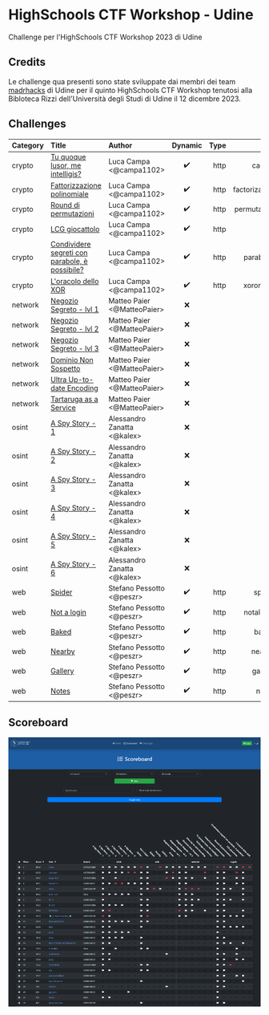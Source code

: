 # HighSchools CTF Workshop - Udine

Challenge per l'HighSchools CTF Workshop 2023 di Udine

## Credits

Le challenge qua presenti sono state sviluppate dai membri dei team [madrhacks](https://madrhacks.it/) di Udine per il quinto HighSchools CTF Workshop tenutosi alla Bibloteca Rizzi dell'Università degli Studi di Udine il 12 dicembre 2023.

## Challenges

| Category | Title                                                      | Author                      |      Dynamic       | Type |                                      Url | Port  |
| :------- | :--------------------------------------------------------- | :-------------------------- | :----------------: | ---: | ---------------------------------------: | :---: |
| crypto   | [Tu quoque lusor, me intelligis?](crypto01)                | Luca Campa <@campa1102>     | :heavy_check_mark: | http |        caesar.challs.cyberhighschools.it |  80   |
| crypto   | [Fattorizzazione polinomiale](crypto02)                    | Luca Campa <@campa1102>     | :heavy_check_mark: | http | factorization.challs.cyberhighschools.it |  80   |
| crypto   | [Round di permutazioni](crypto03)                          | Luca Campa <@campa1102>     | :heavy_check_mark: | http |   permutation.challs.cyberhighschools.it |  80   |
| crypto   | [LCG giocattolo](crypto04)                                 | Luca Campa <@campa1102>     | :heavy_check_mark: | http |           lcg.challs.cyberhighschools.it |  80   |
| crypto   | [Condividere segreti con parabole, è possibile?](crypto05) | Luca Campa <@campa1102>     | :heavy_check_mark: | http |     parabolic.challs.cyberhighschools.it |  80   |
| crypto   | [L'oracolo dello XOR](crypto06)                            | Luca Campa <@campa1102>     | :heavy_check_mark: | http |     xororacle.challs.cyberhighschools.it |  80   |
| network  | [Negozio Segreto - lvl 1](network01)                       | Matteo Paier <@MatteoPaier> |        :x:         |      |                                          |       |
| network  | [Negozio Segreto - lvl 2](network02)                       | Matteo Paier <@MatteoPaier> |        :x:         |      |                                          |       |
| network  | [Negozio Segreto - lvl 3](network03)                       | Matteo Paier <@MatteoPaier> |        :x:         |      |                                          |       |
| network  | [Dominio Non Sospetto](network04)                          | Matteo Paier <@MatteoPaier> |        :x:         |      |                                          |       |
| network  | [Ultra Up-to-date Encoding](network05)                     | Matteo Paier <@MatteoPaier> |        :x:         |      |                                          |       |
| network  | [Tartaruga as a Service](network06)                        | Matteo Paier <@MatteoPaier> |        :x:         |      |                                          |       |
| osint    | [A Spy Story - 1](osint01)                                 | Alessandro Zanatta <@kalex> |        :x:         |      |                                          |       |
| osint    | [A Spy Story - 2](osint02)                                 | Alessandro Zanatta <@kalex> |        :x:         |      |                                          |       |
| osint    | [A Spy Story - 3](osint03)                                 | Alessandro Zanatta <@kalex> |        :x:         |      |                                          |       |
| osint    | [A Spy Story - 4](osint04)                                 | Alessandro Zanatta <@kalex> |        :x:         |      |                                          |       |
| osint    | [A Spy Story - 5](osint05)                                 | Alessandro Zanatta <@kalex> |        :x:         |      |                                          |       |
| osint    | [A Spy Story - 6](osint06)                                 | Alessandro Zanatta <@kalex> |        :x:         |      |                                          |       |
| web      | [Spider](web01)                                            | Stefano Pessotto <@peszr>   | :heavy_check_mark: | http |        spider.challs.cyberhighschools.it |  80   |
| web      | [Not a login](web02)                                       | Stefano Pessotto <@peszr>   | :heavy_check_mark: | http |     notalogin.challs.cyberhighschools.it |  80   |
| web      | [Baked](web03)                                             | Stefano Pessotto <@peszr>   | :heavy_check_mark: | http |         baked.challs.cyberhighschools.it |  80   |
| web      | [Nearby](web04)                                            | Stefano Pessotto <@peszr>   | :heavy_check_mark: | http |        nearby.challs.cyberhighschools.it | 37005 |
| web      | [Gallery](web05)                                           | Stefano Pessotto <@peszr>   | :heavy_check_mark: | http |       gallery.challs.cyberhighschools.it |  80   |
| web      | [Notes](web06)                                             | Stefano Pessotto <@peszr>   | :heavy_check_mark: | http |         notes.challs.cyberhighschools.it |  80   |

## Scoreboard

![scoreboard](scoreboard.png)
